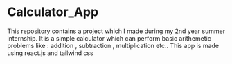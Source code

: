 # Calculator_App
This repository contains a project which I made during my 2nd year summer internship. It is a simple calculator which can perform basic arithemetic problems like : addition , subtraction , multiplication etc.. This app is made using react.js and tailwind css 
